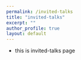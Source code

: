 ```yaml
---
permalink: /invited-talks
title: "invited-talks"
excerpt: ""
author_profile: true
layout: default
---
```


- this is invited-talks page
